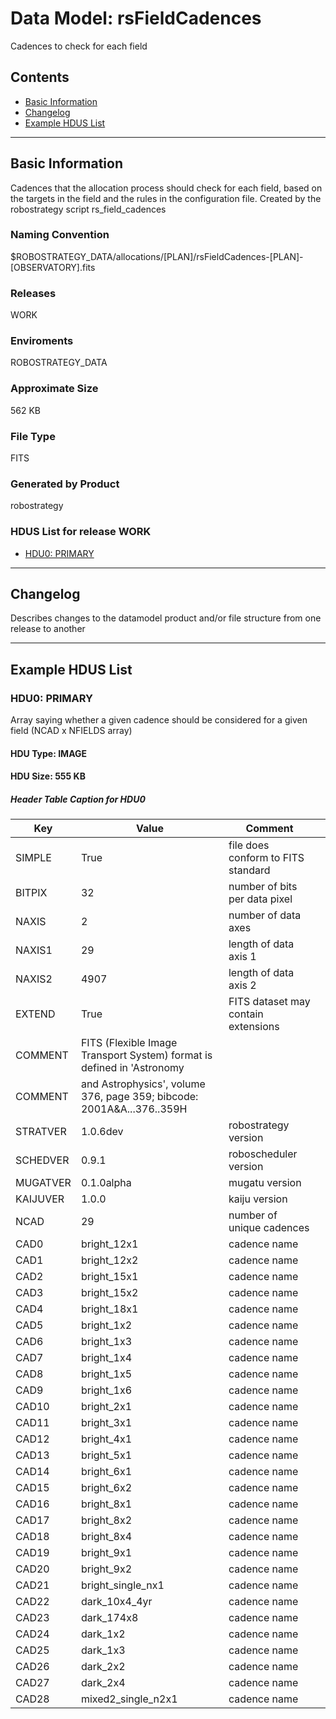 # Data Model: rsFieldCadences


Cadences to check for each field


## Contents
- [Basic Information](#basic-information)
- [Changelog](#changelog)
- [Example HDUS List](#example-hdus-list)

---

## Basic Information
Cadences that the allocation process should check for each field, based on the targets in the field and the rules in the configuration file. Created by the robostrategy script rs_field_cadences

### Naming Convention
$ROBOSTRATEGY_DATA/allocations/[PLAN]/rsFieldCadences-[PLAN]-[OBSERVATORY].fits

### Releases
WORK

### Enviroments
ROBOSTRATEGY_DATA

### Approximate Size
562 KB

### File Type
FITS

### Generated by Product
robostrategy

### HDUS List for release WORK
  - [HDU0: PRIMARY](#hdu0-primary)

---

## Changelog
Describes changes to the datamodel product and/or file structure from one release to another

---
## Example HDUS List

### HDU0: PRIMARY
Array saying whether a given cadence should be considered for a given field (NCAD x NFIELDS array)

#### HDU Type: IMAGE
#### HDU Size:  555 KB

##### Header Table Caption for HDU0
Key | Value | Comment | |
| --- | --- | --- | --- |
| SIMPLE | True | file does conform to FITS standard |
| BITPIX | 32 | number of bits per data pixel |
| NAXIS | 2 | number of data axes |
| NAXIS1 | 29 | length of data axis 1 |
| NAXIS2 | 4907 | length of data axis 2 |
| EXTEND | True | FITS dataset may contain extensions |
| COMMENT |   FITS (Flexible Image Transport System) format is defined in 'Astronomy |  |
| COMMENT |   and Astrophysics', volume 376, page 359; bibcode: 2001A&A...376..359H |  |
| STRATVER | 1.0.6dev | robostrategy version |
| SCHEDVER | 0.9.1 | roboscheduler version |
| MUGATVER | 0.1.0alpha | mugatu version |
| KAIJUVER | 1.0.0 | kaiju version |
| NCAD | 29 | number of unique cadences |
| CAD0 | bright_12x1 | cadence name |
| CAD1 | bright_12x2 | cadence name |
| CAD2 | bright_15x1 | cadence name |
| CAD3 | bright_15x2 | cadence name |
| CAD4 | bright_18x1 | cadence name |
| CAD5 | bright_1x2 | cadence name |
| CAD6 | bright_1x3 | cadence name |
| CAD7 | bright_1x4 | cadence name |
| CAD8 | bright_1x5 | cadence name |
| CAD9 | bright_1x6 | cadence name |
| CAD10 | bright_2x1 | cadence name |
| CAD11 | bright_3x1 | cadence name |
| CAD12 | bright_4x1 | cadence name |
| CAD13 | bright_5x1 | cadence name |
| CAD14 | bright_6x1 | cadence name |
| CAD15 | bright_6x2 | cadence name |
| CAD16 | bright_8x1 | cadence name |
| CAD17 | bright_8x2 | cadence name |
| CAD18 | bright_8x4 | cadence name |
| CAD19 | bright_9x1 | cadence name |
| CAD20 | bright_9x2 | cadence name |
| CAD21 | bright_single_nx1 | cadence name |
| CAD22 | dark_10x4_4yr | cadence name |
| CAD23 | dark_174x8 | cadence name |
| CAD24 | dark_1x2 | cadence name |
| CAD25 | dark_1x3 | cadence name |
| CAD26 | dark_2x2 | cadence name |
| CAD27 | dark_2x4 | cadence name |
| CAD28 | mixed2_single_n2x1 | cadence name |


